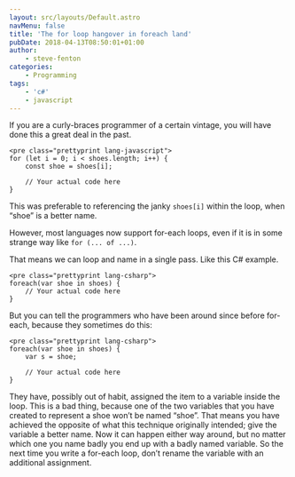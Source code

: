 ```yaml
---
layout: src/layouts/Default.astro
navMenu: false
title: 'The for loop hangover in foreach land'
pubDate: 2018-04-13T08:50:01+01:00
author:
    - steve-fenton
categories:
    - Programming
tags:
    - 'c#'
    - javascript
---
```


If you are a curly-braces programmer of a certain vintage, you will have done this a great deal in the past.

```
<pre class="prettyprint lang-javascript">
for (let i = 0; i < shoes.length; i++) {
    const shoe = shoes[i];

    // Your actual code here
}
```
This was preferable to referencing the janky `shoes[i]` within the loop, when “shoe” is a better name.

However, most languages now support for-each loops, even if it is in some strange way like `for (... of ...)`.

That means we can loop and name in a single pass. Like this C# example.

```
<pre class="prettyprint lang-csharp">
foreach(var shoe in shoes) {
    // Your actual code here
}
```
But you can tell the programmers who have been around since before for-each, because they sometimes do this:

```
<pre class="prettyprint lang-csharp">
foreach(var shoe in shoes) {
    var s = shoe;

    // Your actual code here
}
```
They have, possibly out of habit, assigned the item to a variable inside the loop. This is a bad thing, because one of the two variables that you have created to represent a shoe won’t be named “shoe”. That means you have achieved the opposite of what this technique originally intended; give the variable a better name. Now it can happen either way around, but no matter which one you name badly you end up with a badly named variable. So the next time you write a for-each loop, don’t rename the variable with an additional assignment.